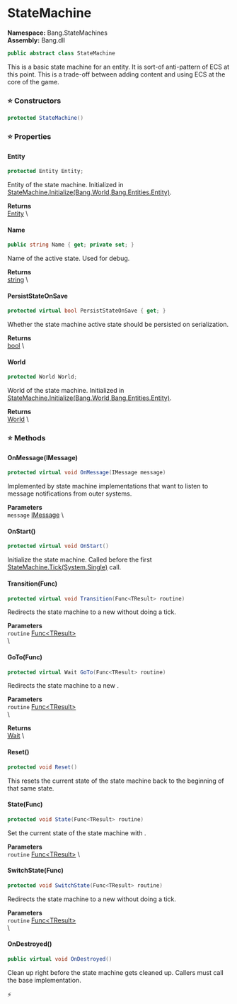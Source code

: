 # StateMachine

**Namespace:** Bang.StateMachines \
**Assembly:** Bang.dll

```csharp
public abstract class StateMachine
```

This is a basic state machine for an entity.
            It is sort-of anti-pattern of ECS at this point. This is a trade-off
            between adding content and using ECS at the core of the game.

### ⭐ Constructors
```csharp
protected StateMachine()
```

### ⭐ Properties
#### Entity
```csharp
protected Entity Entity;
```

Entity of the state machine.
            Initialized in [StateMachine.Initialize(Bang.World,Bang.Entities.Entity)](../../Bang/StateMachines/StateMachine.html).

**Returns** \
[Entity](../../Bang/Entities/Entity.html) \
#### Name
```csharp
public string Name { get; private set; }
```

Name of the active state. Used for debug.

**Returns** \
[string](https://learn.microsoft.com/en-us/dotnet/api/System.String?view=net-7.0) \
#### PersistStateOnSave
```csharp
protected virtual bool PersistStateOnSave { get; }
```

Whether the state machine active state should be persisted on serialization.

**Returns** \
[bool](https://learn.microsoft.com/en-us/dotnet/api/System.Boolean?view=net-7.0) \
#### World
```csharp
protected World World;
```

World of the state machine.
            Initialized in [StateMachine.Initialize(Bang.World,Bang.Entities.Entity)](../../Bang/StateMachines/StateMachine.html).

**Returns** \
[World](../../Bang/World.html) \
### ⭐ Methods
#### OnMessage(IMessage)
```csharp
protected virtual void OnMessage(IMessage message)
```

Implemented by state machine implementations that want to listen to message
            notifications from outer systems.

**Parameters** \
`message` [IMessage](../../Bang/Components/IMessage.html) \

#### OnStart()
```csharp
protected virtual void OnStart()
```

Initialize the state machine. Called before the first [StateMachine.Tick(System.Single)](../../Bang/StateMachines/StateMachine.html) call.

#### Transition(Func<TResult>)
```csharp
protected virtual void Transition(Func<TResult> routine)
```

Redirects the state machine to a new <paramref name="routine" /> without doing
            a tick.

**Parameters** \
`routine` [Func\<TResult\>](https://learn.microsoft.com/en-us/dotnet/api/System.Func-1?view=net-7.0) \
\

#### GoTo(Func<TResult>)
```csharp
protected virtual Wait GoTo(Func<TResult> routine)
```

Redirects the state machine to a new <paramref name="routine" />.

**Parameters** \
`routine` [Func\<TResult\>](https://learn.microsoft.com/en-us/dotnet/api/System.Func-1?view=net-7.0) \
\

**Returns** \
[Wait](../../Bang/StateMachines/Wait.html) \

#### Reset()
```csharp
protected void Reset()
```

This resets the current state of the state machine back to the beginning of that same state.

#### State(Func<TResult>)
```csharp
protected void State(Func<TResult> routine)
```

Set the current state of the state machine with <paramref name="routine" />.

**Parameters** \
`routine` [Func\<TResult\>](https://learn.microsoft.com/en-us/dotnet/api/System.Func-1?view=net-7.0) \

#### SwitchState(Func<TResult>)
```csharp
protected void SwitchState(Func<TResult> routine)
```

Redirects the state machine to a new <paramref name="routine" /> without doing
            a tick.

**Parameters** \
`routine` [Func\<TResult\>](https://learn.microsoft.com/en-us/dotnet/api/System.Func-1?view=net-7.0) \
\

#### OnDestroyed()
```csharp
public virtual void OnDestroyed()
```

Clean up right before the state machine gets cleaned up.
            Callers must call the base implementation.



⚡
